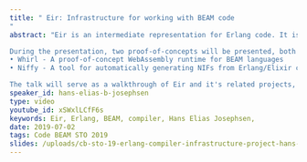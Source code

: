 ```yaml
---
title: " Eir: Infrastructure for working with BEAM code
"
abstract: "Eir is an intermediate representation for Erlang code. It is designed to support advanced code optimizations, and for use with LLVM.

During the presentation, two proof-of-concepts will be presented, both utilizing Eir:
• Whirl - A proof-of-concept WebAssembly runtime for BEAM languages
• Niffy - A tool for automatically generating NIFs from Erlang/Elixir code

The talk will serve as a walkthrough of Eir and it's related projects, including where it came from, where it is right now, and where it might be headed in the future."
speaker_id: hans-elias-b-josephsen
type: video
youtube_id: xSWxlLCfF6s
keywords: Eir, Erlang, BEAM, compiler, Hans Elias Josephsen,
date: 2019-07-02
tags: Code BEAM STO 2019
slides: /uploads/cb-sto-19-erlang-compiler-infrastructure-project-hans-elias-b-josephsen-compressed.pdf
---
```



